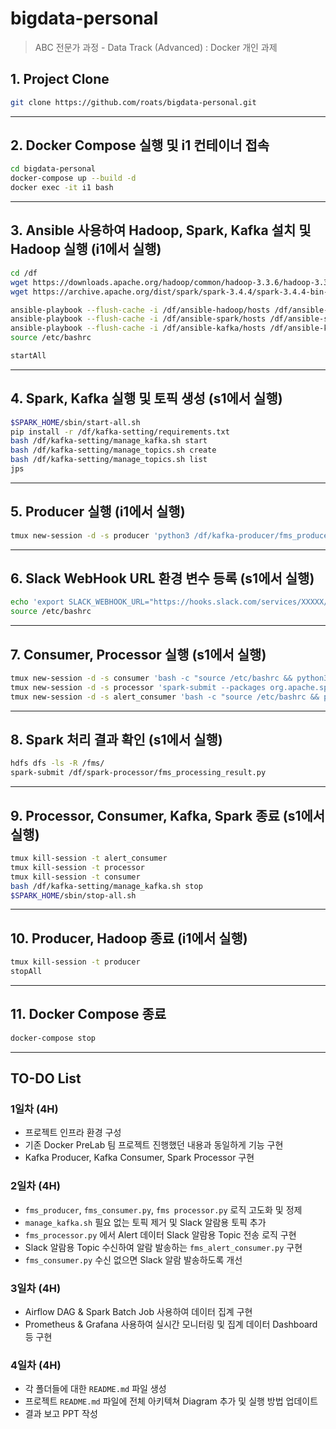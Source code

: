 # bigdata-personal
> ABC 전문가 과정 - Data Track (Advanced) : Docker 개인 과제

## 1. Project Clone
```bash
git clone https://github.com/roats/bigdata-personal.git
```
---

## 2. Docker Compose 실행 및 i1 컨테이너 접속
```bash
cd bigdata-personal
docker-compose up --build -d
docker exec -it i1 bash
```
---

## 3. Ansible 사용하여 Hadoop, Spark, Kafka 설치 및 Hadoop 실행 (i1에서 실행)
```bash
cd /df
wget https://downloads.apache.org/hadoop/common/hadoop-3.3.6/hadoop-3.3.6.tar.gz
wget https://archive.apache.org/dist/spark/spark-3.4.4/spark-3.4.4-bin-hadoop3.tgz

ansible-playbook --flush-cache -i /df/ansible-hadoop/hosts /df/ansible-hadoop/hadoop_install.yml
ansible-playbook --flush-cache -i /df/ansible-spark/hosts /df/ansible-spark/spark_install.yml -e ansible_python_interpreter=/usr/bin/python3.12
ansible-playbook --flush-cache -i /df/ansible-kafka/hosts /df/ansible-kafka/kafka_install.yml -e ansible_python_interpreter=/usr/bin/python3.12
source /etc/bashrc

startAll
```
---

## 4. Spark, Kafka 실행 및 토픽 생성 (s1에서 실행)
```bash
$SPARK_HOME/sbin/start-all.sh
pip install -r /df/kafka-setting/requirements.txt
bash /df/kafka-setting/manage_kafka.sh start
bash /df/kafka-setting/manage_topics.sh create
bash /df/kafka-setting/manage_topics.sh list
jps
```
---

## 5. Producer 실행 (i1에서 실행)
```bash
tmux new-session -d -s producer 'python3 /df/kafka-producer/fms_producer.py'
```
---

## 6. Slack WebHook URL 환경 변수 등록 (s1에서 실행)
```bash
echo 'export SLACK_WEBHOOK_URL="https://hooks.slack.com/services/XXXXX/XXXXX/XXXXXXXXXX"' >> /etc/bashrc
source /etc/bashrc
```
---

## 7. Consumer, Processor 실행 (s1에서 실행)
```bash
tmux new-session -d -s consumer 'bash -c "source /etc/bashrc && python3 /df/kafka-consumer/fms_consumer.py"'
tmux new-session -d -s processor 'spark-submit --packages org.apache.spark:spark-sql-kafka-0-10_2.12:3.4.4 /df/spark-processor/fms_processor.py'
tmux new-session -d -s alert_consumer 'bash -c "source /etc/bashrc && python3 /df/kafka-consumer/fms_alert_consumer.py"'
```
---

## 8. Spark 처리 결과 확인 (s1에서 실행)
```bash
hdfs dfs -ls -R /fms/
spark-submit /df/spark-processor/fms_processing_result.py
```
---

## 9. Processor, Consumer, Kafka, Spark 종료 (s1에서 실행)
```bash
tmux kill-session -t alert_consumer
tmux kill-session -t processor
tmux kill-session -t consumer
bash /df/kafka-setting/manage_kafka.sh stop
$SPARK_HOME/sbin/stop-all.sh
```
---

## 10. Producer, Hadoop 종료 (i1에서 실행)
```bash
tmux kill-session -t producer
stopAll
```
---

## 11. Docker Compose 종료
```bash
docker-compose stop
```
---

## TO-DO List
### 1일차 (4H)
- 프로젝트 인프라 환경 구성
- 기존 Docker PreLab 팀 프로젝트 진행했던 내용과 동일하게 기능 구현
- Kafka Producer, Kafka Consumer, Spark Processor 구현

### 2일차 (4H)
- `fms_producer`, `fms_consumer.py`, `fms processor.py` 로직 고도화 및 정제
- `manage_kafka.sh` 필요 없는 토픽 제거 및 Slack 알람용 토픽 추가
- `fms_processor.py` 에서 Alert 데이터 Slack 알람용 Topic 전송 로직 구현
- Slack 알람용 Topic 수신하여 알람 발송하는 `fms_alert_consumer.py` 구현
- `fms_consumer.py` 수신 없으면 Slack 알람 발송하도록 개선

### 3일차 (4H)
- Airflow DAG & Spark Batch Job 사용하여 데이터 집계 구현
- Prometheus & Grafana 사용하여 실시간 모니터링 및 집계 데이터 Dashboard 등 구현

### 4일차 (4H)
- 각 폴더들에 대한 `README.md` 파일 생성
- 프로젝트 `README.md` 파일에 전체 아키텍쳐 Diagram 추가 및 실행 방법 업데이트
- 결과 보고 PPT 작성
